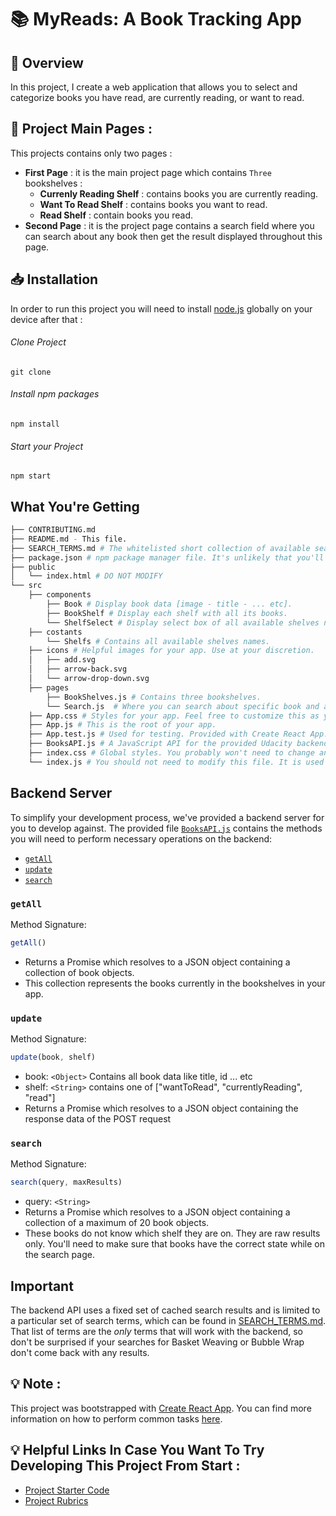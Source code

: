 # 📚 MyReads: A Book Tracking App
## 📌 Overview
In this project, I create a web application that allows you to select and categorize books you have read, are currently reading, or want to read.
## 📰 Project Main Pages :
This projects contains only two pages :
- **First Page** : it is the main project page which contains ```Three``` bookshelves :
  - **Currenly Reading Shelf** : contains books you are currently reading.
  - **Want To Read Shelf** : contains books you want to read.
  - **Read Shelf** : contain books you read.
 - **Second Page** : it is the project page contains a search field where you can search about any book then get the result displayed throughout this page.

## 📥 Installation
In order to run this project you will need to install [node.js](https://nodejs.org/en/) globally on your device after that :

###### Clone Project
```
git clone 
```
###### Install npm packages
```
npm install
```
###### Start your Project
```
npm start
```
## What You're Getting
```bash
├── CONTRIBUTING.md
├── README.md - This file.
├── SEARCH_TERMS.md # The whitelisted short collection of available search terms for you to use with your app.
├── package.json # npm package manager file. It's unlikely that you'll need to modify this.
├── public
│   └── index.html # DO NOT MODIFY
└── src
    ├── components
        ├── Book # Display book data [image - title - ... etc].
        ├── BookShelf # Display each shelf with all its books.
        └── ShelfSelect # Display select box of all available shelves names.
    ├── costants
        └── Shelfs # Contains all available shelves names.
    ├── icons # Helpful images for your app. Use at your discretion.
    │   ├── add.svg
    │   ├── arrow-back.svg
    │   └── arrow-drop-down.svg
    ├── pages
        ├── BookShelves.js # Contains three bookshelves.
        └── Search.js  # Where you can search about specific book and add it to a shelf.
    ├── App.css # Styles for your app. Feel free to customize this as you desire.
    ├── App.js # This is the root of your app.
    ├── App.test.js # Used for testing. Provided with Create React App. Testing is encouraged, but not required.
    ├── BooksAPI.js # A JavaScript API for the provided Udacity backend. Instructions for the methods are below
    ├── index.css # Global styles. You probably won't need to change anything here.
    └── index.js # You should not need to modify this file. It is used for DOM rendering only.
```
## Backend Server

To simplify your development process, we've provided a backend server for you to develop against. The provided file [`BooksAPI.js`](src/BooksAPI.js) contains the methods you will need to perform necessary operations on the backend:

* [`getAll`](#getall)
* [`update`](#update)
* [`search`](#search)

### `getAll`

Method Signature:

```js
getAll()
```

* Returns a Promise which resolves to a JSON object containing a collection of book objects.
* This collection represents the books currently in the bookshelves in your app.

### `update`

Method Signature:

```js
update(book, shelf)
```

* book: `<Object>` Contains all book data like title, id ... etc
* shelf: `<String>` contains one of ["wantToRead", "currentlyReading", "read"]  
* Returns a Promise which resolves to a JSON object containing the response data of the POST request

### `search`

Method Signature:

```js
search(query, maxResults)
```

* query: `<String>`
* Returns a Promise which resolves to a JSON object containing a collection of a maximum of 20 book objects.
* These books do not know which shelf they are on. They are raw results only. You'll need to make sure that books have the correct state while on the search page.

## Important
The backend API uses a fixed set of cached search results and is limited to a particular set of search terms, which can be found in [SEARCH_TERMS.md](SEARCH_TERMS.md). That list of terms are the _only_ terms that will work with the backend, so don't be surprised if your searches for Basket Weaving or Bubble Wrap don't come back with any results.

## 💡 Note :
This project was bootstrapped with [Create React App](https://github.com/facebookincubator/create-react-app). You can find more information on how to perform common tasks [here](https://github.com/facebookincubator/create-react-app/blob/master/packages/react-scripts/template/README.md).

## 💡 Helpful Links In Case You Want To Try Developing This Project From Start : 
- [Project Starter Code](https://github.com/udacity/reactnd-project-myreads-starter)
- [Project Rubrics](https://review.udacity.com/#!/rubrics/918/view)

